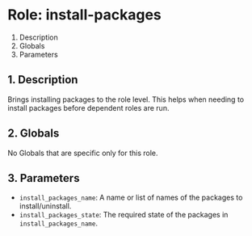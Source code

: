 # Role: install-packages



1. Description
2. Globals
3. Parameters



## 1. Description

Brings installing packages to the role level. This helps when needing
to install packages before dependent roles are run.



## 2. Globals

No Globals that are specific only for this role.



## 3. Parameters

* `install_packages_name`: A name or list of names of the packages to
  install/uninstall.
* `install_packages_state`: The required state of the packages in
  `install_packages_name`.
